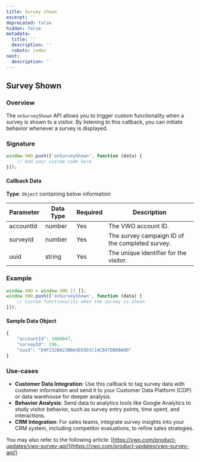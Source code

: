 ```yaml
---
title: Survey shown
excerpt: ''
deprecated: false
hidden: false
metadata:
  title: ''
  description: ''
  robots: index
next:
  description: ''
---
```

## Survey Shown

### Overview

The `onSurveyShown` API allows you to trigger custom functionality when a survey is shown to a visitor. By listening to this callback, you can initiate behavior whenever a survey is displayed.

### Signature

```javascript
window.VWO.push(['onSurveyShown', function (data) {
    // Add your custom code here
}]);
```

#### Callback Data

**Type**: `Object` containing below information

| Parameter | Data Type | Required | Description                                     |
| --------- | --------- | -------- | ----------------------------------------------- |
| accountId | number    | Yes      | The VWO account ID.                             |
| surveyId  | number    | Yes      | The survey campaign ID of the completed survey. |
| uuid      | string    | Yes      | The unique identifier for the visitor.          |

### Example

```javascript
window.VWO = window.VWO || [];
window.VWO.push(['onSurveyShown', function (data) {
    // Custom functionality when the survey is shown
}]);
```

#### Sample Data Object

```javascript
{
    "accountId": 1000047,
    "surveyId": 296,
    "uuid": "D4F232BA23BBA4EE9D1C1ACB47DB8BA9D"
}
```

### Use-cases

* **Customer Data Integration**: Use this callback to tag survey data with customer information and send it to your Customer Data Platform (CDP) or data warehouse for deeper analysis.
* **Behavior Analysis**: Send data to analytics tools like Google Analytics to study visitor behavior, such as survey entry points, time spent, and interactions.
* **CRM Integration**: For sales teams, integrate survey insights into your CRM system, including competitor evaluations, to refine sales strategies.

You may also refer to the following article: [https://vwo.com/product-updates/vwo-survey-api/](https://vwo.com/product-updates/vwo-survey-api/)
